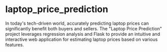 # laptop_price_prediction
In today's tech-driven world, accurately predicting laptop prices can significantly benefit both buyers and sellers. The "Laptop Price Prediction" project leverages regression analysis and Flask to provide an intuitive and interactive web application for estimating laptop prices based on various features.

